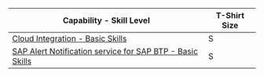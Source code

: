 Capability - Skill Level | T-Shirt Size
--- | --- 
[Cloud Integration - Basic Skills](../Application_Skill_Level_Definition.md#cloud-integration----basic-skills) | S
[SAP Alert Notification service for SAP BTP - Basic Skills](../Application_Skill_Level_Definition.md#btp-alert-notification-service---basic-skills) | S